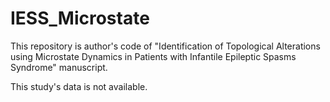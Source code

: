 # IESS_Microstate

This repository is author's code of "Identification of Topological Alterations using Microstate Dynamics in Patients with Infantile Epileptic Spasms Syndrome" manuscript.

This study's data is not available.
